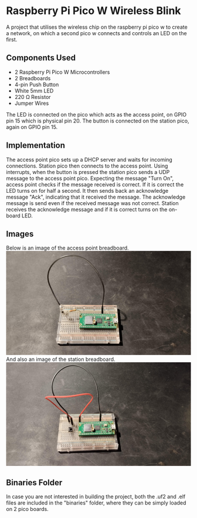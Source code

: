 # Raspberry Pi Pico W Wireless Blink
A project that utilises the wireless chip on the raspberry pi pico w to create a network, on which a second pico w connects and controls an LED on the first.

## Components Used
* 2 Raspberry Pi Pico W Microcontrollers
* 2 Breadboards
* 4-pin Push Button
* White 5mm LED
* 220 Ω Resistor
* Jumper Wires

The LED is connected on the pico which acts as the access point, on GPIO pin 15 which is physical pin 20. The button is connected on the station pico, again on GPIO pin 15.

## Implementation
The access point pico sets up a DHCP server and waits for incoming connections. Station pico then connects to the access point. Using interrupts, when the button is pressed the station pico sends a UDP message to the access point pico. Expecting the message "Turn On", access point checks if the message received is correct. If it is correct the LED turns on for half a second. It then sends back an acknowledge message "Ack", indicating that it received the message. The acknowledge message is send even if the received message was not correct. Station receives the acknowledge message and if it is correct turns on the on-board LED.

## Images
Below is an image of the access point breadboard.
![Breadboard layout Access Point](images/accesspoint.jpg)
And also an image of the station breadboard.
![Breadboard layout Station](images/station.jpg)

## Binaries Folder
In case you are not interested in building the project, both the .uf2 and .elf files are included in the "binaries" folder, where they can be simply loaded on 2 pico boards.